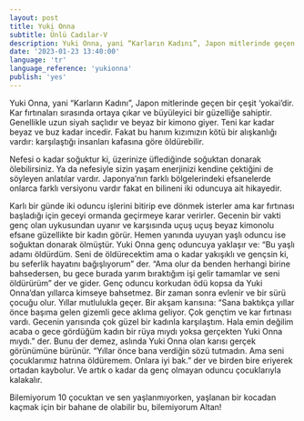 ```yaml
---
layout: post
title: Yuki Onna
subtitle: Ünlü Cadılar-V
description: Yuki Onna, yani “Karların Kadını”, Japon mitlerinde geçen bir çeşit ‘yokai’dir. Kar fırtınaları sırasında ortaya çıkar ve büyüleyici bir güzelliğe sahiptir
date: '2023-01-23 13:40:00'
language: 'tr'
language_reference: 'yukionna'
publish: 'yes'
---
```

Yuki Onna, yani “Karların Kadını”, Japon mitlerinde geçen bir çeşit ‘yokai’dir. Kar fırtınaları sırasında ortaya çıkar ve büyüleyici bir güzelliğe sahiptir. Genellikle uzun siyah saçlıdır ve beyaz bir kimono giyer. Teni kar kadar beyaz ve buz kadar incedir. Fakat bu hanım kızımızın kötü bir alışkanlığı vardır: karşılaştığı insanları kafasına göre öldürebilir.

Nefesi o kadar soğuktur ki, üzerinize üflediğinde soğuktan donarak ölebilirsiniz. Ya da nefesiyle sizin yaşam enerjinizi kendine çektiğini de söyleyen anlatılar vardır.
Japonya’nın farklı bölgelerindeki efsanelerde onlarca farklı versiyonu vardır fakat en bilineni iki oduncuya ait hikayedir.

Karlı bir günde iki oduncu işlerini bitirip eve dönmek isterler ama kar fırtınası başladığı için geceyi ormanda geçirmeye karar verirler. Gecenin bir vakti genç olan uykusundan uyanır ve karşısında uçuş uçuş beyaz kimonolu efsane güzellikte bir kadın görür. Hemen yanında uyuyan yaşlı oduncu ise soğuktan donarak ölmüştür. Yuki Onna genç oduncuya yaklaşır ve:
“Bu yaşlı adamı öldürdüm. Seni de öldürecektim ama o kadar yakışıklı ve gençsin ki, bu seferlik hayatını bağışlıyorum” der.
“Ama olur da benden herhangi birine bahsedersen, bu gece burada yarım bıraktığım işi gelir tamamlar ve seni öldürürüm” der ve gider.
Genç oduncu korkudan ödü kopsa da Yuki Onna’dan yıllarca kimseye bahsetmez.
Bir zaman sonra evlenir ve bir sürü çocuğu olur. Yıllar mutlulukla geçer. Bir akşam karısına:
“Sana baktıkça yıllar önce başıma gelen gizemli gece aklıma geliyor. Çok gençtim ve kar fırtınası vardı. Gecenin yarısında çok güzel bir kadınla karşılaştım. Hala emin değilim acaba o gece gördüğüm kadın bir rüya mıydı yoksa gerçekten Yuki Onna mıydı.” der.
Bunu der demez, aslında Yuki Onna olan karısı gerçek görünümüne bürünür.
“Yıllar önce bana verdiğin sözü tutmadın. Ama seni çocuklarımız hatrına öldüremem. Onlara iyi bak.” der ve birden bire eriyerek ortadan kaybolur. Ve artık o kadar da genç olmayan oduncu çocuklarıyla kalakalır.

Bilemiyorum 10 çocuktan ve sen yaşlanmıyorken, yaşlanan bir kocadan kaçmak için bir bahane de olabilir bu, bilemiyorum Altan!
